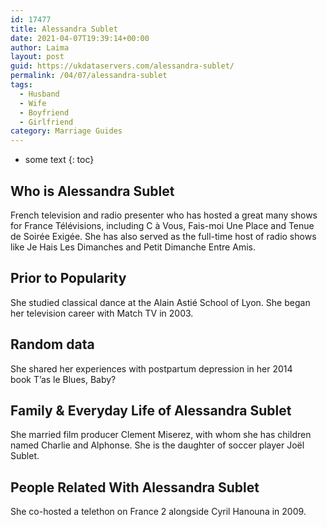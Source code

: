 ```yaml
---
id: 17477
title: Alessandra Sublet
date: 2021-04-07T19:39:14+00:00
author: Laima
layout: post
guid: https://ukdataservers.com/alessandra-sublet/
permalink: /04/07/alessandra-sublet
tags:
  - Husband
  - Wife
  - Boyfriend
  - Girlfriend
category: Marriage Guides
---
```


* some text
{: toc}


## Who is Alessandra Sublet
                  
                  
                  
French television and radio presenter who has hosted a great many shows for France Télévisions, including C à Vous, Fais-moi Une Place and Tenue de Soirée Exigée. She has also served as the full-time host of radio shows like Je Hais Les Dimanches and Petit Dimanche Entre Amis. 
                  
              
            
              
            
                
                
                
## Prior to Popularity
                  
                  
                  
She studied classical dance at the Alain Astié School of Lyon. She began her television career with Match TV in 2003.
                  
              
            
              
            
                
                
                
## Random data
                  
                  
                  
She shared her experiences with postpartum depression in her 2014 book T&#8217;as le Blues, Baby?
                  
              
            
              
            
                
                
                
## Family & Everyday Life of Alessandra Sublet
                  
                  
                  
She married film producer Clement Miserez, with whom she has children named Charlie and Alphonse. She is the daughter of soccer player Joël Sublet.
                  
              
            
              
            
                
                
                
## People Related With Alessandra Sublet
                  
                  
                  
She co-hosted a telethon on France 2 alongside Cyril Hanouna in 2009.
                  
              
            
              
            
                
              
            
              
              
            
            
              
            
          
          
          